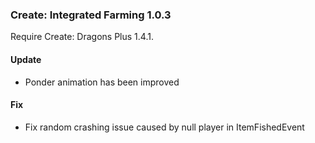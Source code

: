 ### Create: Integrated Farming 1.0.3

Require Create: Dragons Plus 1.4.1.

#### Update
* Ponder animation has been improved

#### Fix
* Fix random crashing issue caused by null player in ItemFishedEvent